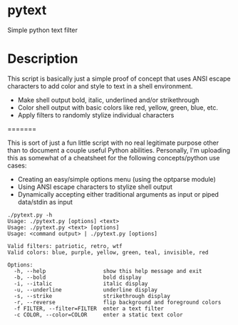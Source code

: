 # pytext
Simple python text filter


# Description

This script is basically just a simple proof of concept that uses ANSI escape characters to add color and style to text in a shell environment.

- Make shell output bold, italic, underlined and/or strikethrough
- Color shell output with basic colors like red, yellow, green, blue, etc.
- Apply filters to randomly stylize individual characters

=======

This is sort of just a fun little script with no real legitimate purpose other than to document a couple useful Python abilities.  Personally, I'm uploading this as somewhat of a cheatsheet for the following concepts/python use cases:

- Creating an easy/simple options menu (using the optparse module)
- Using ANSI escape characters to stylize shell output
- Dynamically accepting either traditional arguments as input or piped data/stdin as input


```
./pytext.py -h
Usage: ./pytext.py [options] <text>
Usage: ./pytext.py <text> [options]
Usage: <command output> | ./pytext.py [options]

Valid filters: patriotic, retro, wtf
Valid colors: blue, purple, yellow, green, teal, invisible, red

Options:
  -h, --help                  show this help message and exit
  -b, --bold                  bold display
  -i, --italic                italic display
  -u, --underline             underline display
  -s, --strike                strikethrough display
  -r, --reverse               flip background and foreground colors
  -f FILTER, --filter=FILTER  enter a text filter
  -c COLOR, --color=COLOR     enter a static text color
```
